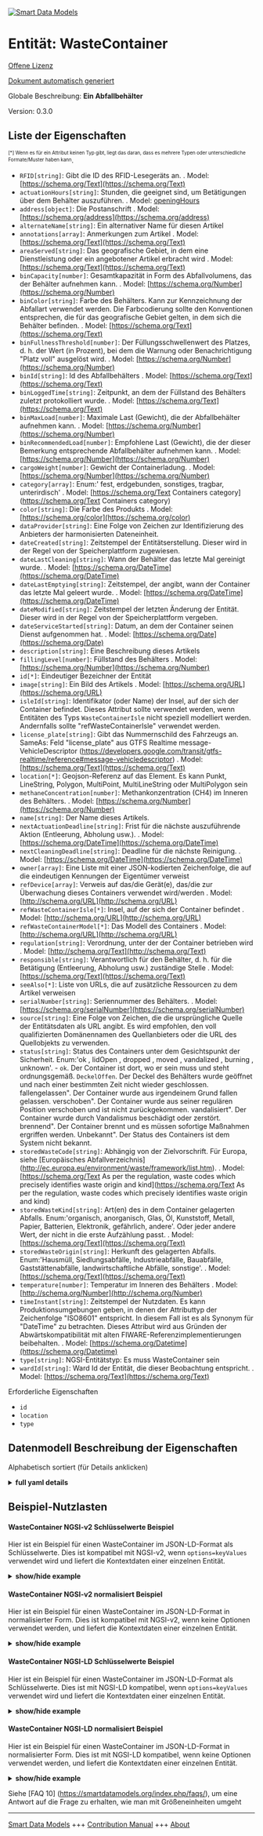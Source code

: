 <!-- 10-Header -->  
[![Smart Data Models](https://smartdatamodels.org/wp-content/uploads/2022/01/SmartDataModels_logo.png "Logo")](https://smartdatamodels.org)  
Entität: WasteContainer  
=======================<!-- /10-Header -->  
<!-- 15-License -->  
[Offene Lizenz](https://github.com/smart-data-models//dataModel.WasteManagement/blob/master/WasteContainer/LICENSE.md)  
[Dokument automatisch generiert](https://docs.google.com/presentation/d/e/2PACX-1vTs-Ng5dIAwkg91oTTUdt8ua7woBXhPnwavZ0FxgR8BsAI_Ek3C5q97Nd94HS8KhP-r_quD4H0fgyt3/pub?start=false&loop=false&delayms=3000#slide=id.gb715ace035_0_60)  
<!-- /15-License -->  
<!-- 20-Description -->  
Globale Beschreibung: **Ein Abfallbehälter**  
Version: 0.3.0  
<!-- /20-Description -->  
<!-- 30-PropertiesList -->  

## Liste der Eigenschaften  

<sup><sub>[*] Wenn es für ein Attribut keinen Typ gibt, liegt das daran, dass es mehrere Typen oder unterschiedliche Formate/Muster haben kann</sub></sup>.  
- `RFID[string]`: Gibt die ID des RFID-Lesegeräts an.  . Model: [https://schema.org/Text](https://schema.org/Text)- `actuationHours[string]`: Stunden, die geeignet sind, um Betätigungen über dem Behälter auszuführen.  . Model: [openingHours](openingHours)- `address[object]`: Die Postanschrift  . Model: [https://schema.org/address](https://schema.org/address)- `alternateName[string]`: Ein alternativer Name für diesen Artikel  - `annotations[array]`: Anmerkungen zum Artikel  . Model: [https://schema.org/Text](https://schema.org/Text)- `areaServed[string]`: Das geografische Gebiet, in dem eine Dienstleistung oder ein angebotener Artikel erbracht wird  . Model: [https://schema.org/Text](https://schema.org/Text)- `binCapacity[number]`: Gesamtkapazität in Form des Abfallvolumens, das der Behälter aufnehmen kann.  . Model: [https://schema.org/Number](https://schema.org/Number)- `binColor[string]`: Farbe des Behälters. Kann zur Kennzeichnung der Abfallart verwendet werden. Die Farbcodierung sollte den Konventionen entsprechen, die für das geografische Gebiet gelten, in dem sich die Behälter befinden.  . Model: [https://schema.org/Text](https://schema.org/Text)- `binFullnessThreshold[number]`: Der Füllungsschwellenwert des Platzes, d. h. der Wert (in Prozent), bei dem die Warnung oder Benachrichtigung "Platz voll" ausgelöst wird.  . Model: [https://schema.org/Number](https://schema.org/Number)- `binId[string]`: Id des Abfallbehälters  . Model: [https://schema.org/Text](https://schema.org/Text)- `binLoggedTime[string]`: Zeitpunkt, an dem der Füllstand des Behälters zuletzt protokolliert wurde.  . Model: [https://schema.org/Text](https://schema.org/Text)- `binMaxLoad[number]`: Maximale Last (Gewicht), die der Abfallbehälter aufnehmen kann.  . Model: [https://schema.org/Number](https://schema.org/Number)- `binRecommendedLoad[number]`: Empfohlene Last (Gewicht), die der dieser Bemerkung entsprechende Abfallbehälter aufnehmen kann.  . Model: [https://schema.org/Number](https://schema.org/Number)- `cargoWeight[number]`: Gewicht der Containerladung.  . Model: [https://schema.org/Number](https://schema.org/Number)- `category[array]`: Enum:' fest, erdgebunden, sonstiges, tragbar, unterirdisch'  . Model: [https://schema.org/Text Containers category](https://schema.org/Text Containers category)- `color[string]`: Die Farbe des Produkts  . Model: [https://schema.org/color](https://schema.org/color)- `dataProvider[string]`: Eine Folge von Zeichen zur Identifizierung des Anbieters der harmonisierten Dateneinheit.  - `dateCreated[string]`: Zeitstempel der Entitätserstellung. Dieser wird in der Regel von der Speicherplattform zugewiesen.  - `dateLastCleaning[string]`: Wann der Behälter das letzte Mal gereinigt wurde.  . Model: [https://schema.org/DateTime](https://schema.org/DateTime)- `dateLastEmptying[string]`: Zeitstempel, der angibt, wann der Container das letzte Mal geleert wurde.  . Model: [https://schema.org/DateTime](https://schema.org/DateTime)- `dateModified[string]`: Zeitstempel der letzten Änderung der Entität. Dieser wird in der Regel von der Speicherplattform vergeben.  - `dateServiceStarted[string]`: Datum, an dem der Container seinen Dienst aufgenommen hat.  . Model: [https://schema.org/Date](https://schema.org/Date)- `description[string]`: Eine Beschreibung dieses Artikels  - `fillingLevel[number]`: Füllstand des Behälters  . Model: [https://schema.org/Number](https://schema.org/Number)- `id[*]`: Eindeutiger Bezeichner der Entität  - `image[string]`: Ein Bild des Artikels  . Model: [https://schema.org/URL](https://schema.org/URL)- `isleId[string]`: Identifikator (oder Name) der Insel, auf der sich der Container befindet. Dieses Attribut sollte verwendet werden, wenn Entitäten des Typs `WasteContainerIsle` nicht speziell modelliert werden. Andernfalls sollte "refWasteContainerIsle" verwendet werden.  - `license_plate[string]`: Gibt das Nummernschild des Fahrzeugs an. SameAs: Feld "license_plate" aus GTFS Realtime message-VehicleDescriptor (https://developers.google.com/transit/gtfs-realtime/reference#message-vehicledescriptor)  . Model: [https://schema.org/Text](https://schema.org/Text)- `location[*]`: Geojson-Referenz auf das Element. Es kann Punkt, LineString, Polygon, MultiPoint, MultiLineString oder MultiPolygon sein  - `methaneConcentration[number]`: Methankonzentration (CH4) im Inneren des Behälters.  . Model: [https://schema.org/Number](https://schema.org/Number)- `name[string]`: Der Name dieses Artikels.  - `nextActuationDeadline[string]`: Frist für die nächste auszuführende Aktion (Entleerung, Abholung usw.).  . Model: [https://schema.org/DateTime](https://schema.org/DateTime)- `nextCleaningDeadline[string]`: Deadline für die nächste Reinigung.  . Model: [https://schema.org/DateTime](https://schema.org/DateTime)- `owner[array]`: Eine Liste mit einer JSON-kodierten Zeichenfolge, die auf die eindeutigen Kennungen der Eigentümer verweist  - `refDevice[array]`: Verweis auf das/die Gerät(e), das/die zur Überwachung dieses Containers verwendet wird/werden  . Model: [http://schema.org/URL](http://schema.org/URL)- `refWasteContainerIsle[*]`: Insel, auf der sich der Container befindet  . Model: [http://schema.org/URL](http://schema.org/URL)- `refWasteContainerModel[*]`: Das Modell des Containers  . Model: [http://schema.org/URL](http://schema.org/URL)- `regulation[string]`: Verordnung, unter der der Container betrieben wird  . Model: [http://schema.org/Text](http://schema.org/Text)- `responsible[string]`: Verantwortlich für den Behälter, d. h. für die Betätigung (Entleerung, Abholung usw.) zuständige Stelle  . Model: [https://schema.org/Text](https://schema.org/Text)- `seeAlso[*]`: Liste von URLs, die auf zusätzliche Ressourcen zu dem Artikel verweisen  - `serialNumber[string]`: Seriennummer des Behälters.  . Model: [https://schema.org/serialNumber](https://schema.org/serialNumber)- `source[string]`: Eine Folge von Zeichen, die die ursprüngliche Quelle der Entitätsdaten als URL angibt. Es wird empfohlen, den voll qualifizierten Domänennamen des Quellanbieters oder die URL des Quellobjekts zu verwenden.  - `status[string]`: Status des Containers unter dem Gesichtspunkt der Sicherheit. Enum:'ok , lidOpen , dropped , moved , vandalized , burning , unknown'.  - `ok`. Der Container ist dort, wo er sein muss und steht ordnungsgemäß. `DeckelOffen`. Der Deckel des Behälters wurde geöffnet und nach einer bestimmten Zeit nicht wieder geschlossen. fallengelassen". Der Container wurde aus irgendeinem Grund fallen gelassen. verschoben". Der Container wurde aus seiner regulären Position verschoben und ist nicht zurückgekommen. vandalisiert". Der Container wurde durch Vandalismus beschädigt oder zerstört. brennend". Der Container brennt und es müssen sofortige Maßnahmen ergriffen werden. Unbekannt". Der Status des Containers ist dem System nicht bekannt.  - `storedWasteCode[string]`: Abhängig von der Zielvorschrift. Für Europa, siehe [Europäisches Abfallverzeichnis] (http://ec.europa.eu/environment/waste/framework/list.htm).  . Model: [https://schema.org/Text As per the regulation, waste codes which precisely identifies waste origin and kind](https://schema.org/Text As per the regulation, waste codes which precisely identifies waste origin and kind)- `storedWasteKind[string]`: Art(en) des in dem Container gelagerten Abfalls. Enum:'organisch, anorganisch, Glas, Öl, Kunststoff, Metall, Papier, Batterien, Elektronik, gefährlich, andere'. Oder jeder andere Wert, der nicht in die erste Aufzählung passt.  . Model: [https://schema.org/Text](https://schema.org/Text)- `storedWasteOrigin[string]`: Herkunft des gelagerten Abfalls. Enum:'Hausmüll, Siedlungsabfälle, Industrieabfälle, Bauabfälle, Gaststättenabfälle, landwirtschaftliche Abfälle, sonstige'.  . Model: [https://schema.org/Text](https://schema.org/Text)- `temperature[number]`: Temperatur im Inneren des Behälters  . Model: [http://schema.org/Number](http://schema.org/Number)- `timeInstant[string]`: Zeitstempel der Nutzdaten. Es kann Produktionsumgebungen geben, in denen der Attributtyp der Zeichenfolge "ISO8601" entspricht. In diesem Fall ist es als Synonym für "DateTime" zu betrachten. Dieses Attribut wird aus Gründen der Abwärtskompatibilität mit alten FIWARE-Referenzimplementierungen beibehalten.  . Model: [https://schema.org/Datetime](https://schema.org/Datetime)- `type[string]`: NGSI-Entitätstyp: Es muss WasteContainer sein  - `wardId[string]`: Ward Id der Entität, die dieser Beobachtung entspricht.  . Model: [https://schema.org/Text](https://schema.org/Text)<!-- /30-PropertiesList -->  
<!-- 35-RequiredProperties -->  
Erforderliche Eigenschaften  
- `id`  - `location`  - `type`  <!-- /35-RequiredProperties -->  
<!-- 40-RequiredProperties -->  
<!-- /40-RequiredProperties -->  
<!-- 50-DataModelHeader -->  
## Datenmodell Beschreibung der Eigenschaften  
Alphabetisch sortiert (für Details anklicken)  
<!-- /50-DataModelHeader -->  
<!-- 60-ModelYaml -->  
<details><summary><strong>full yaml details</strong></summary>    
```yaml  
WasteContainer:    
  description: 'A waste container'    
  properties:    
    RFID:    
      description: 'Gives the ID of the RFID reader.'    
      type: string    
      x-ngsi:    
        model: https://schema.org/Text    
        type: Property    
    actuationHours:    
      description: 'Hours suitable for performing actuations over the container.'    
      type: string    
      x-ngsi:    
        model: openingHours    
        type: Property    
    address:    
      description: 'The mailing address'    
      properties:    
        addressCountry:    
          description: 'Property. The country. For example, Spain. Model:''https://schema.org/addressCountry'''    
          type: string    
        addressLocality:    
          description: 'Property. The locality in which the street address is, and which is in the region. Model:''https://schema.org/addressLocality'''    
          type: string    
        addressRegion:    
          description: 'Property. The region in which the locality is, and which is in the country. Model:''https://schema.org/addressRegion'''    
          type: string    
        postOfficeBoxNumber:    
          description: 'Property. The post office box number for PO box addresses. For example, 03578. Model:''https://schema.org/postOfficeBoxNumber'''    
          type: string    
        postalCode:    
          description: 'Property. The postal code. For example, 24004. Model:''https://schema.org/https://schema.org/postalCode'''    
          type: string    
        streetAddress:    
          description: 'Property. The street address. Model:''https://schema.org/streetAddress'''    
          type: string    
      type: object    
      x-ngsi:    
        model: https://schema.org/address    
        type: Property    
    alternateName:    
      description: 'An alternative name for this item'    
      type: string    
      x-ngsi:    
        type: Property    
    annotations:    
      description: 'Annotations about the item'    
      items:    
        type: string    
      type: array    
      x-ngsi:    
        model: https://schema.org/Text    
        type: Property    
    areaServed:    
      description: 'The geographic area where a service or offered item is provided'    
      type: string    
      x-ngsi:    
        model: https://schema.org/Text    
        type: Property    
    binCapacity:    
      description: 'Total capacity in terms of the volume of waste the bin can hold.'    
      type: number    
      x-ngsi:    
        model: https://schema.org/Number    
        type: Property    
    binColor:    
      description: 'Color of the bin. Could be used for indicating the type of waste. The color coding should follow the conventions applicable to the geographical area the bins are located.'    
      type: string    
      x-ngsi:    
        model: https://schema.org/Text    
        type: Property    
    binFullnessThreshold:    
      description: 'The fullness threshold level of the bin defined as the level (in terms of percentage) when the bin full alert or notification will be generated.'    
      type: number    
      x-ngsi:    
        model: https://schema.org/Number    
        type: Property    
    binId:    
      description: 'Id of the waste carrying bin'    
      type: string    
      x-ngsi:    
        model: https://schema.org/Text    
        type: Property    
    binLoggedTime:    
      description: 'Time when the bin''s level was last logged.'    
      format: date-time    
      type: string    
      x-ngsi:    
        model: https://schema.org/Text    
        type: Property    
    binMaxLoad:    
      description: 'Maximum load (weight) that the waste bin can hold.'    
      type: number    
      x-ngsi:    
        model: https://schema.org/Number    
        type: Property    
    binRecommendedLoad:    
      description: 'Recommended load (weight) that the waste bin corresponding to this observation can hold.'    
      type: number    
      x-ngsi:    
        model: https://schema.org/Number    
        type: Property    
    cargoWeight:    
      description: 'Weight of the container load.'    
      minimum: 0    
      type: number    
      x-ngsi:    
        model: https://schema.org/Number    
        type: Property    
    category:    
      description: 'Enum:'' fixed, ground, other, portable, underground'''    
      items:    
        enum:    
          - fixed    
          - ground    
          - other    
          - portable    
          - underground    
        type: string    
      minItems: 1    
      type: array    
      uniqueItems: true    
      x-ngsi:    
        model: 'https://schema.org/Text Containers category'    
        type: Property    
    color:    
      description: 'The color of the product'    
      type: string    
      x-ngsi:    
        model: https://schema.org/color    
        type: Property    
    dataProvider:    
      description: 'A sequence of characters identifying the provider of the harmonised data entity.'    
      type: string    
      x-ngsi:    
        type: Property    
    dateCreated:    
      description: 'Entity creation timestamp. This will usually be allocated by the storage platform.'    
      format: date-time    
      type: string    
      x-ngsi:    
        type: Property    
    dateLastCleaning:    
      description: 'When the container was cleaned last time. '    
      format: date-time    
      type: string    
      x-ngsi:    
        model: https://schema.org/DateTime    
        type: Property    
    dateLastEmptying:    
      description: 'Timestamp which represents when the container was emptied last time.'    
      format: date-time    
      type: string    
      x-ngsi:    
        model: https://schema.org/DateTime    
        type: Property    
    dateModified:    
      description: 'Timestamp of the last modification of the entity. This will usually be allocated by the storage platform.'    
      format: date-time    
      type: string    
      x-ngsi:    
        type: Property    
    dateServiceStarted:    
      description: 'Date at which the container started giving service.'    
      format: date-time    
      type: string    
      x-ngsi:    
        model: https://schema.org/Date    
        type: Property    
    description:    
      description: 'A description of this item'    
      type: string    
      x-ngsi:    
        type: Property    
    fillingLevel:    
      description: 'Filling level of the container'    
      maximum: 1    
      minimum: 0    
      type: number    
      x-ngsi:    
        model: https://schema.org/Number    
        type: Property    
    id:    
      anyOf: &wastecontainer_-_properties_-_owner_-_items_-_anyof    
        - description: 'Property. Identifier format of any NGSI entity'    
          maxLength: 256    
          minLength: 1    
          pattern: ^[\w\-\.\{\}\$\+\*\[\]`|~^@!,:\\]+$    
          type: string    
        - description: 'Property. Identifier format of any NGSI entity'    
          format: uri    
          type: string    
      description: 'Unique identifier of the entity'    
      x-ngsi:    
        type: Property    
    image:    
      description: 'An image of the item'    
      format: uri    
      type: string    
      x-ngsi:    
        model: https://schema.org/URL    
        type: Property    
    isleId:    
      description: 'Identifier (or name) of the isle where the container is placed. This attribute should be used when entities of type `WasteContainerIsle` are not being modelled specifically. Otherwise, `refWasteContainerIsle` should be used.'    
      type: string    
      x-ngsi:    
        type: Property    
    license_plate:    
      description: "Gives the License Plate number of the vehicle. SameAs: 'license_plate' field from GTFS Realtime message-VehicleDescriptor (https://developers.google.com/transit/gtfs-realtime/reference#message-vehicledescriptor)"    
      type: string    
      x-ngsi:    
        model: https://schema.org/Text    
        type: Property    
    location:    
      description: 'Geojson reference to the item. It can be Point, LineString, Polygon, MultiPoint, MultiLineString or MultiPolygon'    
      oneOf:    
        - description: 'GeoProperty. Geojson reference to the item. Point'    
          properties:    
            bbox:    
              items:    
                type: number    
              minItems: 4    
              type: array    
            coordinates:    
              items:    
                type: number    
              minItems: 2    
              type: array    
            type:    
              enum:    
                - Point    
              type: string    
          required:    
            - type    
            - coordinates    
          title: 'GeoJSON Point'    
          type: object    
        - description: 'GeoProperty. Geojson reference to the item. LineString'    
          properties:    
            bbox:    
              items:    
                type: number    
              minItems: 4    
              type: array    
            coordinates:    
              items:    
                items:    
                  type: number    
                minItems: 2    
                type: array    
              minItems: 2    
              type: array    
            type:    
              enum:    
                - LineString    
              type: string    
          required:    
            - type    
            - coordinates    
          title: 'GeoJSON LineString'    
          type: object    
        - description: 'GeoProperty. Geojson reference to the item. Polygon'    
          properties:    
            bbox:    
              items:    
                type: number    
              minItems: 4    
              type: array    
            coordinates:    
              items:    
                items:    
                  items:    
                    type: number    
                  minItems: 2    
                  type: array    
                minItems: 4    
                type: array    
              type: array    
            type:    
              enum:    
                - Polygon    
              type: string    
          required:    
            - type    
            - coordinates    
          title: 'GeoJSON Polygon'    
          type: object    
        - description: 'GeoProperty. Geojson reference to the item. MultiPoint'    
          properties:    
            bbox:    
              items:    
                type: number    
              minItems: 4    
              type: array    
            coordinates:    
              items:    
                items:    
                  type: number    
                minItems: 2    
                type: array    
              type: array    
            type:    
              enum:    
                - MultiPoint    
              type: string    
          required:    
            - type    
            - coordinates    
          title: 'GeoJSON MultiPoint'    
          type: object    
        - description: 'GeoProperty. Geojson reference to the item. MultiLineString'    
          properties:    
            bbox:    
              items:    
                type: number    
              minItems: 4    
              type: array    
            coordinates:    
              items:    
                items:    
                  items:    
                    type: number    
                  minItems: 2    
                  type: array    
                minItems: 2    
                type: array    
              type: array    
            type:    
              enum:    
                - MultiLineString    
              type: string    
          required:    
            - type    
            - coordinates    
          title: 'GeoJSON MultiLineString'    
          type: object    
        - description: 'GeoProperty. Geojson reference to the item. MultiLineString'    
          properties:    
            bbox:    
              items:    
                type: number    
              minItems: 4    
              type: array    
            coordinates:    
              items:    
                items:    
                  items:    
                    items:    
                      type: number    
                    minItems: 2    
                    type: array    
                  minItems: 4    
                  type: array    
                type: array    
              type: array    
            type:    
              enum:    
                - MultiPolygon    
              type: string    
          required:    
            - type    
            - coordinates    
          title: 'GeoJSON MultiPolygon'    
          type: object    
      x-ngsi:    
        type: GeoProperty    
    methaneConcentration:    
      description: 'Methane (CH4) concentration inside the container.'    
      minimum: 0    
      type: number    
      x-ngsi:    
        model: https://schema.org/Number    
        type: Property    
    name:    
      description: 'The name of this item.'    
      type: string    
      x-ngsi:    
        type: Property    
    nextActuationDeadline:    
      description: 'Deadline for next actuation to be performed (emptying, picking up, etc.).'    
      format: date-time    
      type: string    
      x-ngsi:    
        model: https://schema.org/DateTime    
        type: Property    
    nextCleaningDeadline:    
      description: 'Deadline for next cleaning.'    
      format: date-time    
      type: string    
      x-ngsi:    
        model: https://schema.org/DateTime    
        type: Property    
    owner:    
      description: 'A List containing a JSON encoded sequence of characters referencing the unique Ids of the owner(s)'    
      items:    
        anyOf: *wastecontainer_-_properties_-_owner_-_items_-_anyof    
        description: 'Property. Unique identifier of the entity'    
      type: array    
      x-ngsi:    
        type: Property    
    refDevice:    
      description: 'Reference to the device(s) used to monitor this container'    
      items:    
        anyOf: *wastecontainer_-_properties_-_owner_-_items_-_anyof    
        description: 'Property. Unique identifier of the entity'    
      minItems: 1    
      type: array    
      uniqueItems: true    
      x-ngsi:    
        model: http://schema.org/URL    
        type: Relationship    
    refWasteContainerIsle:    
      anyOf:    
        - description: 'Property. Identifier format of any NGSI entity'    
          maxLength: 256    
          minLength: 1    
          pattern: ^[\w\-\.\{\}\$\+\*\[\]`|~^@!,:\\]+$    
          type: string    
        - description: 'Property. Identifier format of any NGSI entity'    
          format: uri    
          type: string    
      description: 'Isle where the container is placed'    
      x-ngsi:    
        model: http://schema.org/URL    
        type: Relationship    
    refWasteContainerModel:    
      anyOf:    
        - description: 'Property. Identifier format of any NGSI entity'    
          maxLength: 256    
          minLength: 1    
          pattern: ^[\w\-\.\{\}\$\+\*\[\]`|~^@!,:\\]+$    
          type: string    
        - description: 'Property. Identifier format of any NGSI entity'    
          format: uri    
          type: string    
      description: 'Container''s model'    
      x-ngsi:    
        model: http://schema.org/URL    
        type: Relationship    
    regulation:    
      description: 'Regulation under which the container is operating'    
      type: string    
      x-ngsi:    
        model: http://schema.org/Text    
        type: Property    
    responsible:    
      description: 'Responsible for the container, i.e. entity in charge of  actuating (emptying, collecting, etc)'    
      type: string    
      x-ngsi:    
        model: https://schema.org/Text    
        type: Property    
    seeAlso:    
      description: 'list of uri pointing to additional resources about the item'    
      oneOf:    
        - items:    
            format: uri    
            type: string    
          minItems: 1    
          type: array    
        - format: uri    
          type: string    
      x-ngsi:    
        type: Property    
    serialNumber:    
      description: 'Serial number of the container.'    
      type: string    
      x-ngsi:    
        model: https://schema.org/serialNumber    
        type: Property    
    source:    
      description: 'A sequence of characters giving the original source of the entity data as a URL. Recommended to be the fully qualified domain name of the source provider, or the URL to the source object.'    
      type: string    
      x-ngsi:    
        type: Property    
    status:    
      description: 'Container''s status from the point of view of safety. Enum:''ok , lidOpen , dropped , moved , vandalized , burning , unknown''.  -   `ok`. Container is where it must be and stands properly. `lidOpen`. Container''s lid has been opened and not closed after a certain amount of time. `dropped`. Container has been dropped for some reason. `moved`. Container has been moved from its regular position and has not come back. `vandalized`. Container has been damaged or destroyed due to vandalism. `burning`. Container is burning and an immediate action has to be taken. `unknown`. The status of the container is not known to the system.'    
      enum:    
        - ok    
        - lidOpen    
        - dropped    
        - moved    
        - vandalized    
        - burning    
        - unknown    
      type: string    
      x-ngsi:    
        type: Property    
    storedWasteCode:    
      description: 'Depend on the target regulation. For Europe, check [Europe''s List of Waste](http://ec.europa.eu/environment/waste/framework/list.htm).'    
      type: string    
      x-ngsi:    
        model: 'https://schema.org/Text As per the regulation, waste codes which precisely identifies waste origin and kind'    
        type: Property    
    storedWasteKind:    
      description: 'Kind/s of waste stored by the container. Enum:''organic, inorganic, glass, oil, plastic, metal, paper, batteries, electronics, hazardous, other''. Or any other value which does not fit within the former. '    
      enum:    
        - organic    
        - inorganic    
        - glass    
        - oil    
        - plastic    
        - metal    
        - paper    
        - batteries    
        - electronics    
        - hazardous    
        - other    
      type: string    
      x-ngsi:    
        model: https://schema.org/Text    
        type: Property    
    storedWasteOrigin:    
      description: 'Origin of the waste stored. Enum:''household, municipal, industrial, construction, hostelry, agriculture, other'' '    
      enum:    
        - household    
        - municipal    
        - industrial    
        - construction    
        - hostelry    
        - agriculture    
        - other    
      type: string    
      x-ngsi:    
        model: https://schema.org/Text    
        type: Property    
    temperature:    
      description: 'Temperature inside the container'    
      type: number    
      x-ngsi:    
        model: http://schema.org/Number    
        type: Property    
    timeInstant:    
      description: 'Timestamp of the payload . There can be production environments where the attribute type is equal to the `ISO8601` string. If so, it must be considered as a synonym of `DateTime`. This attribute is kept for backwards compatibility with old FIWARE reference implementations.'    
      format: date-time    
      type: string    
      x-ngsi:    
        model: https://schema.org/Datetime    
        type: Property    
    type:    
      description: 'NGSI Entity Type: It has to be WasteContainer'    
      enum:    
        - WasteContainer    
      type: string    
      x-ngsi:    
        type: Property    
    wardId:    
      description: 'Ward Id of the entity corresponding to this observation.'    
      type: string    
      x-ngsi:    
        model: https://schema.org/Text    
        type: Property    
  required:    
    - id    
    - type    
    - location    
  type: object    
  x-derived-from: ""    
  x-disclaimer: 'Redistribution and use in source and binary forms, with or without modification, are permitted  provided that the license conditions are met. Copyleft (c) 2021 Contributors to Smart Data Models Program'    
  x-license-url: https://github.com/smart-data-models/dataModel.WasteManagement/blob/master/WasteContainer/LICENSE.md    
  x-model-schema: https://smart-data-models.github.io/dataModel.WasteManagement/WasteContainer/schema.json    
  x-model-tags: ""    
  x-version: 0.3.0    
```  
</details>    
<!-- /60-ModelYaml -->  
<!-- 70-MiddleNotes -->  
<!-- /70-MiddleNotes -->  
<!-- 80-Examples -->  
## Beispiel-Nutzlasten  
#### WasteContainer NGSI-v2 Schlüsselwerte Beispiel  
Hier ist ein Beispiel für einen WasteContainer im JSON-LD-Format als Schlüsselwerte. Dies ist kompatibel mit NGSI-v2, wenn `options=keyValues` verwendet wird und liefert die Kontextdaten einer einzelnen Entität.  
<details><summary><strong>show/hide example</strong></summary>    
```json  
{  
  "id": "urn:ngsi-ld:wastecontainer:1021:AAWD",  
  "type": "WasteContainer",  
  "location": {  
    "coordinates": [  
      -8.768460000000001,  
      42.60214472222222  
    ],  
    "type": "Point"  
  },  
  "binCapacity": 43,  
  "binColor": "Green",  
  "binClearedTime": "2021-03-11T15:51:02+05:30",  
  "wardId": "21",  
  "binCategory": "Household Bin",  
  "license_plate": "KA23F2345",  
  "RFID": "67855734",  
  "binFillingLevel": 0.65,  
  "binFullnessThreshold": 80,  
  "binRecommendedLoad": 30,  
  "binId": "12",  
  "binMaxLoad": 75,  
  "binLoggedTime": "2021-03-01T15:51:02+05:30"  
}  
```  
</details>  
#### WasteContainer NGSI-v2 normalisiert Beispiel  
Hier ist ein Beispiel für einen WasteContainer im JSON-LD-Format in normalisierter Form. Dies ist kompatibel mit NGSI-v2, wenn keine Optionen verwendet werden, und liefert die Kontextdaten einer einzelnen Entität.  
<details><summary><strong>show/hide example</strong></summary>    
```json  
{  
  "id": "urn:ngsi-ld:wastecontainer:1021:AAWD",  
  "type": "WasteContainer",  
  "location": {  
    "type": "geo:json",  
    "value": {  
      "coordinates": [  
        -8.768460000000001,  
        42.60214472222222  
      ],  
      "type": "Point"  
    }  
  },  
  "binCapacity": {  
    "type": "number",  
    "value": 43  
  },  
  "binColor": {  
    "type": "Text",  
    "value": "Green"  
  },  
  "binClearedTime": {  
    "type": "DateTime",  
    "value": "2021-03-11T15:51:02+05:30"  
  },  
  "wardId": {  
    "type": "Text",  
    "value": "21"  
  },  
  "binCategory": {  
    "type": "Text",  
    "value": "Household Bin"  
  },  
  "license_plate": {  
    "type": "Text",  
    "value": "KA23F2345"  
  },  
  "RFID": {  
    "type": "Text",  
    "value": "67855734"  
  },  
  "binFillingLevel": {  
    "type": "number",  
    "value": 0.65  
  },  
  "binFullnessThreshold": {  
    "type": "number",  
    "value": 80  
  },  
  "binRecommendedLoad": {  
    "type": "number",  
    "value": 30  
  },  
  "binId": {  
    "type": "Text",  
    "value": "12"  
  },  
  "binMaxLoad": {  
    "type": "number",  
    "value": 75  
  },  
  "binLoggedTime": {  
    "type": "DateTime",  
    "value": "2021-03-01T15:51:02+05:30"  
  }  
}  
```  
</details>  
#### WasteContainer NGSI-LD Schlüsselwerte Beispiel  
Hier ist ein Beispiel für einen WasteContainer im JSON-LD-Format als Schlüsselwerte. Dies ist mit NGSI-LD kompatibel, wenn `options=keyValues` verwendet wird und liefert die Kontextdaten einer einzelnen Entität.  
<details><summary><strong>show/hide example</strong></summary>    
```json  
{  
    "id": "urn:ngsi-ld:wastecontainer:1021:AAWD",  
    "type": "WasteContainer",  
    "RFID": "67855734",  
    "binCapacity": 43,  
    "binCategory": "Household Bin",  
    "binClearedTime": "2021-03-11T15:51:02+05:30",  
    "binColor": "Green",  
    "binFillingLevel": 0.65,  
    "binFullnessThreshold": 80,  
    "binId": "12",  
    "binLoggedTime": "2021-03-01T15:51:02+05:30",  
    "binMaxLoad": 75,  
    "binRecommendedLoad": 30,  
    "license_plate": "KA23F2345",  
    "location": {  
        "coordinates": [  
            -8.768460000000001,  
            42.60214472222222  
        ],  
        "type": "Point"  
    },  
    "wardId": "21",  
    "@context": [  
        "iudx:WmgmtBin",  
        "https://raw.githubusercontent.com/smart-data-models/dataModel.WasteManagement/master/context.jsonld"  
    ]  
}  
```  
</details>  
#### WasteContainer NGSI-LD normalisiert Beispiel  
Hier ist ein Beispiel für einen WasteContainer im JSON-LD-Format in normalisierter Form. Dies ist mit NGSI-LD kompatibel, wenn keine Optionen verwendet werden, und liefert die Kontextdaten einer einzelnen Entität.  
<details><summary><strong>show/hide example</strong></summary>    
```json  
{  
    "id": "urn:ngsi-ld:wastecontainer:1021:AAWD",  
    "type": "WasteContainer",  
    "RFID": {  
        "type": "Property",  
        "value": "67855734"  
    },  
    "binCapacity": {  
        "type": "Property",  
        "value": 43  
    },  
    "binCategory": {  
        "type": "Property",  
        "value": "Household Bin"  
    },  
    "binClearedTime": {  
        "type": "Property",  
        "value": {  
            "@type": "DateTime",  
            "@value": "2021-03-11T15:51:02+05:30"  
        }  
    },  
    "binColor": {  
        "type": "Text",  
        "value": "Green"  
    },  
    "binFillingLevel": {  
        "type": "Property",  
        "value": 0.65  
    },  
    "binFullnessThreshold": {  
        "type": "Property",  
        "value": 80  
    },  
    "binId": {  
        "type": "Property",  
        "value": "12"  
    },  
    "binLoggedTime": {  
        "type": "Property",  
        "value": {  
            "@type": "DateTime",  
            "@value": "2021-03-11T15:51:02+05:30"  
        }  
    },  
    "binMaxLoad": {  
        "type": "Property",  
        "value": 75  
    },  
    "binRecommendedLoad": {  
        "type": "Property",  
        "value": 30  
    },  
    "license_plate": {  
        "type": "Property",  
        "value": "KA23F2345"  
    },  
    "location": {  
        "type": "GeoProperty",  
        "value": {  
            "coordinates": [  
                -8.768460000000001,  
                42.60214472222222  
            ],  
            "type": "Point"  
        }  
    },  
    "wardId": {  
        "type": "Property",  
        "value": "21"  
    },  
    "@context": [  
        "iudx:WmgmtBin",  
        "https://raw.githubusercontent.com/smart-data-models/dataModel.WasteManagement/master/context.jsonld"  
    ]  
}  
```  
</details><!-- /80-Examples -->  
<!-- 90-FooterNotes -->  
<!-- /90-FooterNotes -->  
<!-- 95-Units -->  
Siehe [FAQ 10] (https://smartdatamodels.org/index.php/faqs/), um eine Antwort auf die Frage zu erhalten, wie man mit Größeneinheiten umgeht  
<!-- /95-Units -->  
<!-- 97-LastFooter -->  
---  
[Smart Data Models](https://smartdatamodels.org) +++ [Contribution Manual](https://bit.ly/contribution_manual) +++ [About](https://bit.ly/Introduction_SDM)<!-- /97-LastFooter -->  
